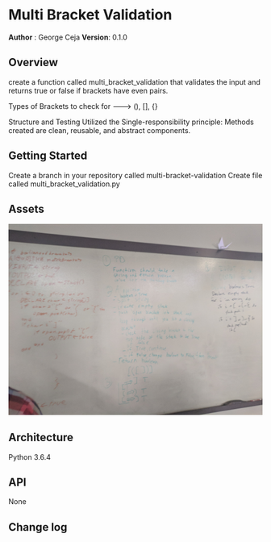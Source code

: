 # Multi Bracket Validation
**Author** : George Ceja
**Version**: 0.1.0


## Overview
create a function called multi_bracket_validation that validates the input and
returns true or false if brackets have even pairs.

Types of Brackets to check for ---> (), [], {}

Structure and Testing
Utilized the Single-responsibility principle: Methods created are clean,
reusable, and abstract components.


## Getting Started
Create a branch in your repository called multi-bracket-validation
Create file called multi_bracket_validation.py


## Assets
![pseudocode](../../assets/brackets.jpg)


## Architecture
Python 3.6.4


## API
None


## Change log
